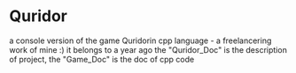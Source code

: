 # Quridor
a console version of the game Quridorin cpp language - a freelancering work of mine :) 
it belongs to a year ago
the "Quridor_Doc" is the description of project, the "Game_Doc" is the doc of cpp code
